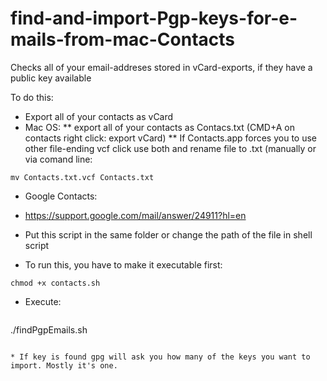 # find-and-import-Pgp-keys-for-e-mails-from-mac-Contacts

Checks all of your email-addreses stored in vCard-exports, if they have a public key available

To do this:

 * Export all of your contacts as vCard 
  * Mac OS:
  ** export all of your contacts as Contacs.txt (CMD+A on contacts right click: export vCard)
  ** If Contacts.app forces you to use other file-ending vcf click use both and rename file to .txt (manually or via comand line:
  ``` 
  mv Contacts.txt.vcf Contacts.txt 
  ```
  
  * Google Contacts:
   * https://support.google.com/mail/answer/24911?hl=en 
  

 * Put this script in the same folder or change the path of the file in shell script

 * To run this, you have to make it executable first: 
 ``` 
 chmod +x contacts.sh
 ```

 * Execute: 
   ```
 ./findPgpEmails.sh
  ```
  
* If key is found gpg will ask you how many of the keys you want to import. Mostly it's one.
